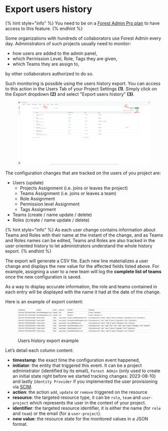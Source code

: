 # Export users history

{% hint style="info" %}
You need to be on a [Forest Admin Pro plan](https://www.forestadmin.com/pricing) to have access to this feature.
{% endhint %}

Some organizations with hundreds of collaborators use Forest Admin every day.
Administrators of such projects usually need to monitor:

- how users are added to the admin panel,
- which Permission Level, Role, Tags they are given,
- which Teams they are assign to,

by other collaborators authorized to do so.

Such monitoring is possible using the users history export.
You can access to this action in the Users Tab of your Project Settings **(1)**.
Simply click on the Export dropdown **(2)** and select "Export users history" **(3)**.

<figure><img src="../../.gitbook/assets/image (1).png" alt=""><figcaption></figcaption></figure>

The configuration changes that are tracked on the users of you project are:&#x20;

- Users (update)
  - Projects Assignment (i.e. joins or leaves the project)
  - Teams Assignment (i.e. joins or leaves a team)
  - Role Assignment
  - Permission level Assignment
  - Tags Assignment
- Teams (create / name update / delete)
- Roles (create / name update / delete)

{% hint style="info" %}
As each user change contains information about Teams and Roles with their name at the instant of the change, and as Teams and Roles names can be edited, Teams and Roles are also tracked in the user oriented history to let administrators understand the whole history export.
{% endhint %}

The export will generate a CSV file.
Each new line materializes a user change and displays the new value for the affected fields listed above.
For example, assigning a user to a new team will log the **complete list of teams** once the new configuration is saved.

As a way to display accurate information, the role and teams contained in each entry will be displayed with the name it had at the date of the change.

Here is an example of export content:

<figure><img src="../../.gitbook/assets/image.png" alt=""><figcaption><p>Users history export example</p></figcaption></figure>

Let’s detail each column content:&#x20;

- **timestamp**: the exact time the configuration event happened,
- **initiator**: the entity that triggered this event. It can be a project administrator (identified by its email), `Forest Admin` (only used to create an initial state right before we started tracking changes: 2023-08-10) and lastly `Identity Provider` if you implemented the user provisioning via [SCIM](../other-project-settings/security-tab/#user-provisioning-scim).
- **action**: the action `add`, `update` or `remove` triggered on the resource
- **resource**: the targeted resource type, it can be `role`, `team` and `user-project` which represents the user in the context of your project.
- **identifier**: the targeted resource identifier, it is either the name (for `role` and `team`) or the email (for a `user-project`).
- **new value**: the resource state for the monitored values in a JSON format.
